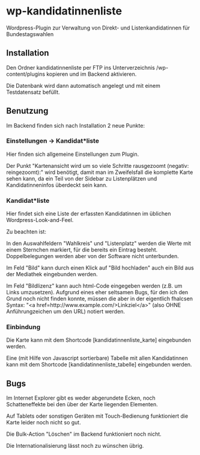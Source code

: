 # wp-kandidatinnenliste

Wordpress-Plugin zur Verwaltung von Direkt- und Listenkandidatinnen für Bundestagswahlen

## Installation

Den Ordner kandidatinnenliste per FTP ins Unterverzeichnis /wp-content/plugins kopieren und im Backend aktivieren.

Die Datenbank wird dann automatisch angelegt und mit einem Testdatensatz befüllt.

## Benutzung

Im Backend finden sich nach Installation 2 neue Punkte:

### Einstellungen -> Kandidat*liste

Hier finden sich allgemeine Einstellungen zum Plugin.

Der Punkt "Kartenansicht wird um so viele Schritte rausgezoomt (negativ: reingezoomt):" wird benötigt, damit man im Zweifelsfall die komplette Karte sehen kann, da ein Teil von der Sidebar zu Listenplätzen und Kandidatinneninfos überdeckt sein kann.

### Kandidat*liste

Hier findet sich eine Liste der erfassten Kandidatinnen im üblichen Wordpress-Look-and-Feel.

Zu beachten ist:

In den Auswahlfeldern "Wahlkreis" und "Listenplatz" werden die Werte mit einem Sternchen markiert, für die bereits ein Eintrag besteht. Doppelbelegungen werden aber von der Software nicht unterbunden.

Im Feld "Bild" kann durch einen Klick auf "Bild hochladen" auch ein Bild aus der Mediathek eingebunden werden.

Im Feld "Bildlizenz" kann auch html-Code eingegeben werden (z.B. um Links umzusetzen). Aufgrund eines eher seltsamen Bugs, für den ich den Grund noch nicht finden konnte, müssen die aber in der eigentlich fhalcsen Syntax: "&lt;a href=http:&#47;&#47;www&#046;example&#046;com&#47;&gt;Linkziel&lt;&#47;a&gt;" (also OHNE Anführungzeichen um den URL) notiert werden.

### Einbindung

Die Karte kann mit dem Shortcode [kandidatinnenliste_karte] eingebunden werden.

Eine (mit Hilfe von Javascript sortierbare) Tabelle mit allen Kandidatinnen kann mit dem Shortcode [kandidatinnenliste_tabelle] eingebunden werden.

## Bugs

Im Internet Explorer gibt es weder abgerundete Ecken, noch Schatteneffekte bei den über der Karte liegenden Elementen.

Auf Tablets oder sonstigen Geräten mit Touch-Bedienung funktioniert die Karte leider noch nicht so gut.

Die Bulk-Action "Löschen" im Backend funktioniert noch nicht.

Die Internationalisierung lässt noch zu wünschen übrig.
